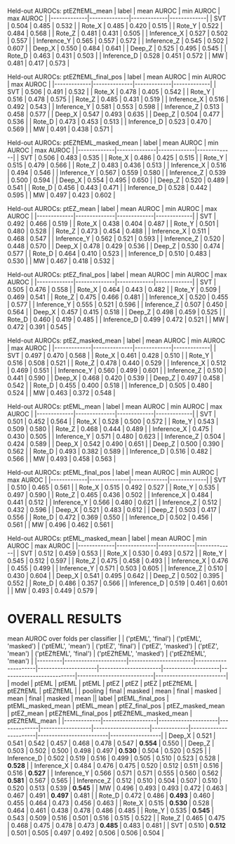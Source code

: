 

Held-out AUROCs: ptEZftEML_mean
| label       |   mean AUROC |   min AUROC |   max AUROC |
|-------------|--------------|-------------|-------------|
| SVT         |        0.504 |       0.485 |       0.532 |
| Rote_X      |        0.485 |       0.420 |       0.515 |
| Rote_Y      |        0.522 |       0.484 |       0.568 |
| Rote_Z      |        0.481 |       0.431 |       0.505 |
| Inference_X |        0.527 |       0.502 |       0.557 |
| Inference_Y |        0.565 |       0.557 |       0.572 |
| Inference_Z |        0.545 |       0.502 |       0.607 |
| Deep_X      |        0.550 |       0.484 |       0.641 |
| Deep_Z      |        0.525 |       0.495 |       0.545 |
| Rote_D      |        0.463 |       0.431 |       0.503 |
| Inference_D |        0.528 |       0.451 |       0.572 |
| MW          |        0.481 |       0.417 |       0.573 |

Held-out AUROCs: ptEZftEML_final_pos
| label       |   mean AUROC |   min AUROC |   max AUROC |
|-------------|--------------|-------------|-------------|
| SVT         |        0.506 |       0.491 |       0.532 |
| Rote_X      |        0.478 |       0.405 |       0.542 |
| Rote_Y      |        0.516 |       0.478 |       0.575 |
| Rote_Z      |        0.485 |       0.431 |       0.519 |
| Inference_X |        0.516 |       0.492 |       0.543 |
| Inference_Y |        0.581 |       0.553 |       0.598 |
| Inference_Z |        0.513 |       0.458 |       0.577 |
| Deep_X      |        0.547 |       0.493 |       0.635 |
| Deep_Z      |        0.504 |       0.477 |       0.536 |
| Rote_D      |        0.473 |       0.453 |       0.513 |
| Inference_D |        0.523 |       0.470 |       0.569 |
| MW          |        0.491 |       0.438 |       0.571 |

Held-out AUROCs: ptEZftEML_masked_mean
| label       |   mean AUROC |   min AUROC |   max AUROC |
|-------------|--------------|-------------|-------------|
| SVT         |        0.506 |       0.483 |       0.535 |
| Rote_X      |        0.486 |       0.425 |       0.515 |
| Rote_Y      |        0.515 |       0.479 |       0.566 |
| Rote_Z      |        0.483 |       0.436 |       0.513 |
| Inference_X |        0.516 |       0.494 |       0.546 |
| Inference_Y |        0.567 |       0.559 |       0.580 |
| Inference_Z |        0.539 |       0.500 |       0.594 |
| Deep_X      |        0.554 |       0.495 |       0.650 |
| Deep_Z      |        0.520 |       0.489 |       0.541 |
| Rote_D      |        0.456 |       0.443 |       0.471 |
| Inference_D |        0.528 |       0.442 |       0.595 |
| MW          |        0.497 |       0.423 |       0.602 |

Held-out AUROCs: ptEZ_mean
| label       |   mean AUROC |   min AUROC |   max AUROC |
|-------------|--------------|-------------|-------------|
| SVT         |        0.492 |       0.466 |       0.519 |
| Rote_X      |        0.438 |       0.404 |       0.487 |
| Rote_Y      |        0.501 |       0.480 |       0.528 |
| Rote_Z      |        0.473 |       0.454 |       0.488 |
| Inference_X |        0.511 |       0.468 |       0.547 |
| Inference_Y |        0.562 |       0.521 |       0.593 |
| Inference_Z |        0.520 |       0.448 |       0.570 |
| Deep_X      |        0.478 |       0.429 |       0.536 |
| Deep_Z      |        0.530 |       0.474 |       0.577 |
| Rote_D      |        0.464 |       0.410 |       0.523 |
| Inference_D |        0.510 |       0.483 |       0.530 |
| MW          |        0.467 |       0.418 |       0.532 |

Held-out AUROCs: ptEZ_final_pos
| label       |   mean AUROC |   min AUROC |   max AUROC |
|-------------|--------------|-------------|-------------|
| SVT         |        0.505 |       0.476 |       0.558 |
| Rote_X      |        0.464 |       0.443 |       0.482 |
| Rote_Y      |        0.509 |       0.469 |       0.541 |
| Rote_Z      |        0.475 |       0.466 |       0.481 |
| Inference_X |        0.520 |       0.455 |       0.577 |
| Inference_Y |        0.555 |       0.521 |       0.596 |
| Inference_Z |        0.507 |       0.450 |       0.564 |
| Deep_X      |        0.457 |       0.415 |       0.518 |
| Deep_Z      |        0.498 |       0.459 |       0.525 |
| Rote_D      |        0.460 |       0.419 |       0.485 |
| Inference_D |        0.499 |       0.472 |       0.521 |
| MW          |        0.472 |       0.391 |       0.545 |

Held-out AUROCs: ptEZ_masked_mean
| label       |   mean AUROC |   min AUROC |   max AUROC |
|-------------|--------------|-------------|-------------|
| SVT         |        0.497 |       0.470 |       0.568 |
| Rote_X      |        0.461 |       0.428 |       0.510 |
| Rote_Y      |        0.516 |       0.508 |       0.521 |
| Rote_Z      |        0.478 |       0.440 |       0.529 |
| Inference_X |        0.512 |       0.469 |       0.551 |
| Inference_Y |        0.560 |       0.499 |       0.601 |
| Inference_Z |        0.510 |       0.441 |       0.590 |
| Deep_X      |        0.468 |       0.420 |       0.539 |
| Deep_Z      |        0.497 |       0.458 |       0.542 |
| Rote_D      |        0.455 |       0.400 |       0.518 |
| Inference_D |        0.505 |       0.480 |       0.524 |
| MW          |        0.463 |       0.372 |       0.548 |

Held-out AUROCs: ptEML_mean
| label       |   mean AUROC |   min AUROC |   max AUROC |
|-------------|--------------|-------------|-------------|
| SVT         |        0.501 |       0.452 |       0.564 |
| Rote_X      |        0.528 |       0.500 |       0.572 |
| Rote_Y      |        0.543 |       0.509 |       0.580 |
| Rote_Z      |        0.468 |       0.444 |       0.489 |
| Inference_X |        0.475 |       0.430 |       0.505 |
| Inference_Y |        0.571 |       0.480 |       0.623 |
| Inference_Z |        0.504 |       0.424 |       0.589 |
| Deep_X      |        0.542 |       0.490 |       0.651 |
| Deep_Z      |        0.500 |       0.390 |       0.562 |
| Rote_D      |        0.493 |       0.382 |       0.589 |
| Inference_D |        0.516 |       0.482 |       0.566 |
| MW          |        0.493 |       0.458 |       0.563 |

Held-out AUROCs: ptEML_final_pos
| label       |   mean AUROC |   min AUROC |   max AUROC |
|-------------|--------------|-------------|-------------|
| SVT         |        0.510 |       0.465 |       0.561 |
| Rote_X      |        0.515 |       0.492 |       0.527 |
| Rote_Y      |        0.535 |       0.497 |       0.590 |
| Rote_Z      |        0.465 |       0.436 |       0.502 |
| Inference_X |        0.484 |       0.441 |       0.512 |
| Inference_Y |        0.566 |       0.480 |       0.621 |
| Inference_Z |        0.512 |       0.432 |       0.596 |
| Deep_X      |        0.521 |       0.483 |       0.612 |
| Deep_Z      |        0.503 |       0.417 |       0.556 |
| Rote_D      |        0.472 |       0.369 |       0.550 |
| Inference_D |        0.502 |       0.456 |       0.561 |
| MW          |        0.496 |       0.462 |       0.561 |

Held-out AUROCs: ptEML_masked_mean
| label       |   mean AUROC |   min AUROC |   max AUROC |
|-------------|--------------|-------------|-------------|
| SVT         |        0.512 |       0.459 |       0.553 |
| Rote_X      |        0.530 |       0.493 |       0.572 |
| Rote_Y      |        0.545 |       0.512 |       0.597 |
| Rote_Z      |        0.475 |       0.458 |       0.493 |
| Inference_X |        0.476 |       0.455 |       0.499 |
| Inference_Y |        0.571 |       0.503 |       0.605 |
| Inference_Z |        0.510 |       0.430 |       0.604 |
| Deep_X      |        0.541 |       0.495 |       0.642 |
| Deep_Z      |        0.502 |       0.395 |       0.552 |
| Rote_D      |        0.486 |       0.357 |       0.566 |
| Inference_D |        0.519 |       0.461 |       0.601 |
| MW          |        0.493 |       0.449 |       0.579 |

# OVERALL RESULTS
mean AUROC over folds per classifier
|         | ('ptEML', 'final')   | ('ptEML', 'masked')   | ('ptEML', 'mean')   | ('ptEZ', 'final')   | ('ptEZ', 'masked')   | ('ptEZ', 'mean')   | ('ptEZftEML', 'final')   | ('ptEZftEML', 'masked')   | ('ptEZftEML', 'mean')   |
|---------|----------------------|-----------------------|---------------------|---------------------|----------------------|--------------------|--------------------------|---------------------------|-------------------------|
| model   | ptEML                | ptEML                 | ptEML               | ptEZ                | ptEZ                 | ptEZ               | ptEZftEML                | ptEZftEML                 | ptEZftEML               |
| pooling | final                | masked                | mean                | final               | masked               | mean               | final                    | masked                    | mean                    || label       |   ptEML_final_pos | ptEML_masked_mean   | ptEML_mean   |   ptEZ_final_pos |   ptEZ_masked_mean | ptEZ_mean   | ptEZftEML_final_pos   | ptEZftEML_masked_mean   | ptEZftEML_mean   |
|-------------|-------------------|---------------------|--------------|------------------|--------------------|-------------|-----------------------|-------------------------|------------------|
| Deep_X      |             0.521 | 0.541               | 0.542        |            0.457 |              0.468 | 0.478       | 0.547                 | **0.554**               | 0.550            |
| Deep_Z      |             0.503 | 0.502               | 0.500        |            0.498 |              0.497 | **0.530**   | 0.504                 | 0.520                   | 0.525            |
| Inference_D |             0.502 | 0.519               | 0.516        |            0.499 |              0.505 | 0.510       | 0.523                 | 0.528                   | **0.528**        |
| Inference_X |             0.484 | 0.476               | 0.475        |            0.520 |              0.512 | 0.511       | 0.516                 | 0.516                   | **0.527**        |
| Inference_Y |             0.566 | 0.571               | 0.571        |            0.555 |              0.560 | 0.562       | **0.581**             | 0.567                   | 0.565            |
| Inference_Z |             0.512 | 0.510               | 0.504        |            0.507 |              0.510 | 0.520       | 0.513                 | 0.539                   | **0.545**        |
| MW          |             0.496 | 0.493               | 0.493        |            0.472 |              0.463 | 0.467       | 0.491                 | **0.497**               | 0.481            |
| Rote_D      |             0.472 | 0.486               | **0.493**    |            0.460 |              0.455 | 0.464       | 0.473                 | 0.456                   | 0.463            |
| Rote_X      |             0.515 | **0.530**           | 0.528        |            0.464 |              0.461 | 0.438       | 0.478                 | 0.486                   | 0.485            |
| Rote_Y      |             0.535 | **0.545**           | 0.543        |            0.509 |              0.516 | 0.501       | 0.516                 | 0.515                   | 0.522            |
| Rote_Z      |             0.465 | 0.475               | 0.468        |            0.475 |              0.478 | 0.473       | **0.485**             | 0.483                   | 0.481            |
| SVT         |             0.510 | **0.512**           | 0.501        |            0.505 |              0.497 | 0.492       | 0.506                 | 0.506                   | 0.504            |